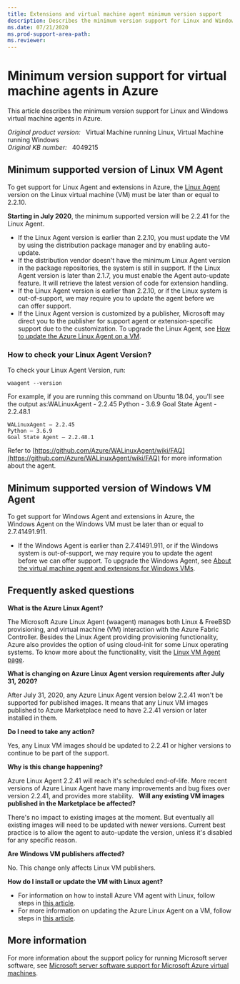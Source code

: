 ```yaml
---
title: Extensions and virtual machine agent minimum version support
description: Describes the minimum version support for Linux and Windows virtual machine agents in Azure.
ms.date: 07/21/2020
ms.prod-support-area-path: 
ms.reviewer: 
---
```

# Minimum version support for virtual machine agents in Azure

This article describes the minimum version support for Linux and Windows virtual machine agents in Azure.

_Original product version:_ &nbsp; Virtual Machine running Linux, Virtual Machine running Windows  
_Original KB number:_ &nbsp; 4049215

## Minimum supported version of Linux VM Agent

To get support for Linux Agent and extensions in Azure, the [Linux Agent](https://github.com/Azure/WALinuxAgent) version on the Linux virtual machine (VM) must be later than or equal to 2.2.10.

**Starting in July 2020**, the minimum supported version will be 2.2.41 for the Linux Agent.

- If the Linux Agent version is earlier than 2.2.10, you must update the VM by using the distribution package manager and by enabling auto-update. 
- If the distribution vendor doesn't have the minimum Linux Agent version in the package repositories, the system is still in support. If the Linux Agent version is later than 2.1.7, you must enable the Agent auto-update feature. It will retrieve the latest version of code for extension handling.
- If the Linux Agent version is earlier than 2.2.10, or if the Linux system is out-of-support, we may require you to update the agent before we can offer support.
- If the Linux Agent version is customized by a publisher, Microsoft may direct you to the publisher for support agent or extension-specific support due to the customization.
 To upgrade the Linux Agent, see [How to update the Azure Linux Agent on a VM](https://docs.microsoft.com/azure/virtual-machines/linux/update-agent). 

### How to check your Linux Agent Version?

To check your Linux Agent Version, run:

```console
waagent --version
```

For example, if you are running this command on Ubuntu 18.04, you'll see the output as:WALinuxAgent - 2.2.45 Python - 3.6.9 Goal State Agent - 2.2.48.1

```output
WALinuxAgent – 2.2.45
Python – 3.6.9
Goal State Agent – 2.2.48.1
```

Refer to [https://github.com/Azure/WALinuxAgent/wiki/FAQ](https://github.com/Azure/WALinuxAgent/wiki/FAQ) for more information about the agent.

## Minimum supported version of Windows VM Agent

To get support for Windows Agent and extensions in Azure, the Windows Agent on the Windows VM must be later than or equal to 2.7.41491.911.

- If the Windows Agent is earlier than 2.7.41491.911, or if the Windows system is out-of-support, we may require you to update the agent before we can offer support. 
 To upgrade the Windows Agent, see [About the virtual machine agent and extensions for Windows VMs](https://docs.microsoft.com/azure/virtual-machines/extensions/agent-windows). 

## Frequently asked questions

**What is the Azure Linux Agent?**
  
The Microsoft Azure Linux Agent (waagent) manages both Linux & FreeBSD provisioning, and virtual machine (VM) interaction with the Azure Fabric Controller. Besides the Linux Agent providing provisioning functionality, Azure also provides the option of using cloud-init for some Linux operating systems. To know more about the functionality, visit the [Linux VM Agent page](https://docs.microsoft.com/azure/virtual-machines/extensions/agent-linux).

**What is changing on Azure Linux Agent version requirements after July 31, 2020?**
  
After July 31, 2020, any Azure Linux Agent version below 2.2.41 won't be supported for published images. It means that any Linux VM images published to Azure Marketplace need to have 2.2.41 version or later installed in them.

**Do I need to take any action?**
  
Yes, any Linux VM images should be updated to 2.2.41 or higher versions to continue to be part of the support.

**Why is this change happening?**
  
Azure Linux Agent 2.2.41 will reach it's scheduled end-of-life. More recent versions of Azure Linux Agent have many improvements and bug fixes over version 2.2.41, and provides more stability.
  
**Will any existing VM images published in the Marketplace be affected?**
  
There's no impact to existing images at the moment. But eventually all existing images will need to be updated with newer versions. Current best practice is to allow the agent to auto-update the version, unless it's disabled for any specific reason.

**Are Windows VM publishers affected?**
  
No. This change only affects Linux VM publishers.

**How do I install or update the VM with Linux agent?**
  
- For information on how to install Azure VM agent with Linux, follow steps in [this article](https://docs.microsoft.com/azure/virtual-machines/extensions/agent-linux#installation).
- For more information on updating the Azure Linux Agent on a VM, follow steps in [this article](https://docs.microsoft.com/azure/virtual-machines/extensions/update-linux-agent).

## More information

For more information about the support policy for running Microsoft server software, see [Microsoft server software support for Microsoft Azure virtual machines](https://support.microsoft.com/help/2721672).
